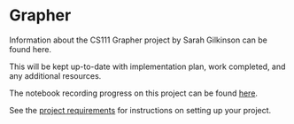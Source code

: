 # Grapher

Information about the CS111 Grapher project by Sarah Gilkinson can be found
here.

This will be kept up-to-date with implementation plan, work completed, and 
any additional resources.

The notebook recording progress on this project can be found [here](https://github.com/SarahKnits/project-notebook).

See the 
[project requirements](http://www.cs.hmc.edu/~benw/teaching/cs111_fa14/project.html) 
for instructions on setting up your project.


